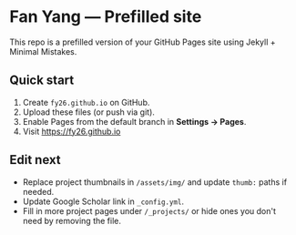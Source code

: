 # Fan Yang — Prefilled site

This repo is a prefilled version of your GitHub Pages site using Jekyll + Minimal Mistakes.

## Quick start
1. Create `fy26.github.io` on GitHub.
2. Upload these files (or push via git).
3. Enable Pages from the default branch in **Settings → Pages**.
4. Visit https://fy26.github.io

## Edit next
- Replace project thumbnails in `/assets/img/` and update `thumb:` paths if needed.
- Update Google Scholar link in `_config.yml`.
- Fill in more project pages under `/_projects/` or hide ones you don't need by removing the file.
